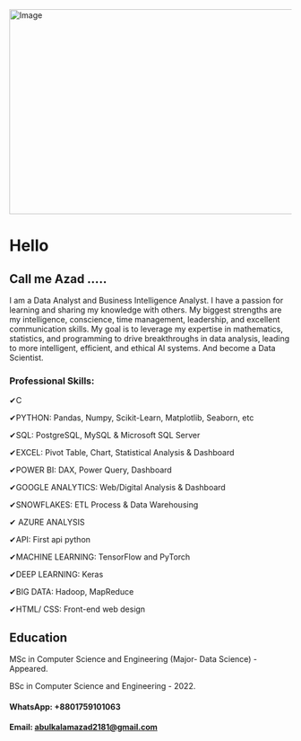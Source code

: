 <img width="1100" height="365" alt="Image" src="https://github.com/user-attachments/assets/1507be52-ae24-4ba3-a38a-d3cf586c3723" />

# Hello
## Call me Azad .....
I am a Data Analyst and Business Intelligence Analyst. I have a passion for learning and sharing my knowledge with others. My biggest strengths are my intelligence, conscience, time management, leadership, and excellent communication skills. My goal is to leverage my expertise in mathematics, statistics, and programming to drive breakthroughs in data analysis, leading to more intelligent, efficient, and ethical AI systems. And become a Data Scientist.

### Professional Skills: 

✔C

✔PYTHON: Pandas, Numpy, Scikit-Learn, Matplotlib, Seaborn, etc 

✔SQL: PostgreSQL, MySQL & Microsoft SQL Server 

✔EXCEL: Pivot Table, Chart, Statistical Analysis & Dashboard 

✔POWER BI: DAX, Power Query, Dashboard 

✔GOOGLE ANALYTICS: Web/Digital Analysis & Dashboard

✔SNOWFLAKES: ETL Process & Data Warehousing 

✔ AZURE ANALYSIS 

✔API: First api python

✔MACHINE LEARNING: TensorFlow and PyTorch

✔DEEP LEARNING: Keras 

✔BIG DATA: Hadoop, MapReduce 

✔HTML/ CSS: Front-end web design



## Education
MSc in Computer Science and Engineering (Major- Data Science) - Appeared.

BSc in Computer Science and Engineering - 2022.


#### WhatsApp: +8801759101063
#### Email: abulkalamazad2181@gmail.com





